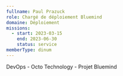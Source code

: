 ```yaml
---
fullname: Paul Prazuck
role: Chargé de déploiement Bluemind
domaine: Déploiement
missions:
  - start: 2023-03-15
    end: 2023-06-30
    status: service
memberType: dinum
---
```


DevOps - Octo Technology - Projet Bluemind
